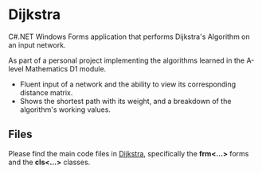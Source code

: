 # Dijkstra

C#.NET Windows Forms application that performs Dijkstra's Algorithm on an input network.

As part of a personal project implementing the algorithms learned in the A-level Mathematics D1 module.

- Fluent input of a network and the ability to view its corresponding distance matrix.
- Shows the shortest path with its weight, and a breakdown of the algorithm's working values.

## Files

Please find the main code files in [Dijkstra](Dijkstra), specifically the **frm<...>** forms and the **cls<...>** classes.
